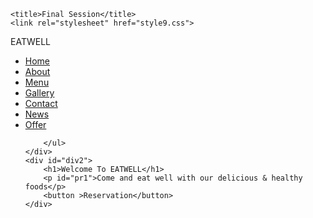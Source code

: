 <!DOCTYPE html>
<html lang="en">
<head>
    <meta charset="UTF-8">
   
    <title>Final Session</title>
    <link rel="stylesheet" href="style9.css">
</head>
<body>
    <div id="div1">
        <span>EATWELL</span>
        <ul>
            <li>
                <a href="#">Home</a>
            </li>
            <li>
                <a href="#">About</a>
            </li>
            <li>
                <a href="#">Menu</a>
            </li>
            <li>
                <a href="#">Gallery</a>
            </li>
            <li>
                <a href="#">Contact</a>
            </li>
            <li>
                <a href="#">News</a>
            </li>
            <li>
                <a href="#">Offer</a>
            </li>
           
        </ul>
    </div>
    <div id="div2">
        <h1>Welcome To EATWELL</h1>
        <p id="pr1">Come and eat well with our delicious & healthy foods</p>
        <button >Reservation</button>
    </div>
</body>
</html>
